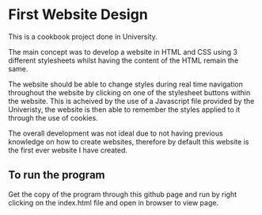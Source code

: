 # First Website Design

This is a cookbook project done in University. 

The main concept was to develop a website in HTML and CSS using 3 different stylesheets whilst having the content of the HTML remain the same.

The website should be able to change styles during real time navigation throughout the website by clicking on one of the stylesheet buttons within the website. This is acheived by the use of a Javascript file provided by the Univeristy, the website is then able to remember the styles applied to it through the use of cookies.

The overall development was not ideal due to not having previous knowledge on how to create websites, therefore by default this website is the first ever website I have created.

## To run the program

Get the copy of the program through this github page and run by right clicking on the index.html file and open in browser to view page.


